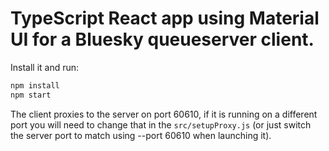 # TypeScript React app using Material UI for a Bluesky queueserver client.

Install it and run:

```sh
npm install
npm start
```

The client proxies to the server on port 60610, if it is running on a different
port you will need to change that in the `src/setupProxy.js` (or just switch the
server port to match using --port 60610 when launching it).

